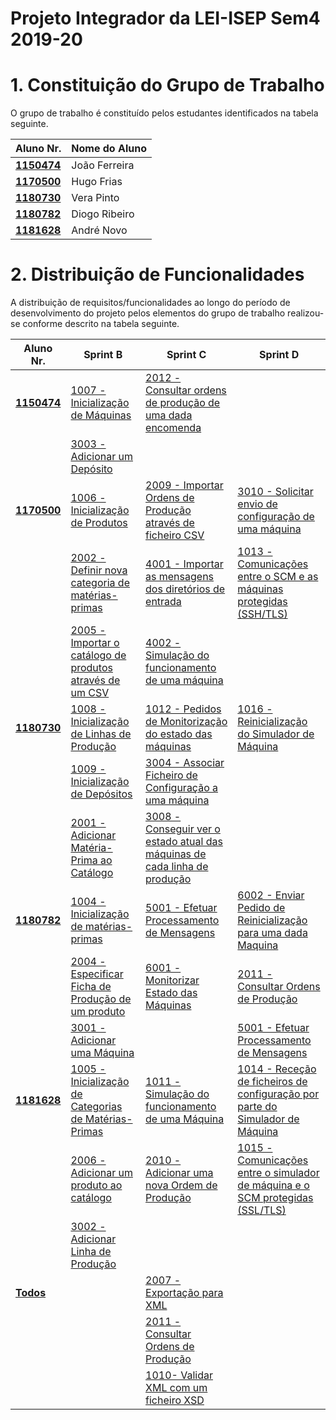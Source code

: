 # Projeto Integrador da LEI-ISEP Sem4 2019-20

# 1. Constituição do Grupo de Trabalho

O grupo de trabalho é constituído pelos estudantes identificados na tabela seguinte.

| Aluno Nr.	   | Nome do Aluno			    |
|--------------|------------------------------|
| **[1150474](1150474/ListaFuncionalidades.md)**  | João Ferreira             |
| **[1170500](1170500/ListaFuncionalidades.md)**  | Hugo Frias             |
| **[1180730](1180730/ListaFuncionalidades.md)**  | Vera Pinto		    |
| **[1180782](1180782/ListaFuncionalidades.md)**  | Diogo Ribeiro       |
| **[1181628](1181628/ListaFuncionalidades.md)**  | André Novo        |


# 2. Distribuição de Funcionalidades ###

A distribuição de requisitos/funcionalidades ao longo do período de desenvolvimento do projeto pelos elementos do grupo de trabalho realizou-se conforme descrito na tabela seguinte.

| Aluno Nr.	| Sprint B | Sprint C | Sprint D |
|------------|----------|----------|----------|
| [**1150474**](1150474/ListaFuncionalidades.md) | [1007 - Inicialização de Máquinas](1150474/ProcessoEngenharia1007.md)| [2012 - Consultar ordens de produção de uma dada encomenda](1150474/ProcessoEngenharia2012.md) |
|          	|    [3003 - Adicionar um Depósito](1150474/ProcessoEngenharia3003.md)      |          |          |
|   [**1170500**](1170500/ListaFuncionalidades.md)       	|  [1006 - Inicialização de Produtos](1170500/ProcessoEngenharia1006.md)        |  [2009 - Importar Ordens de Produção através de ficheiro CSV](1170500/ProcessoEngenharia2009.md)        | [3010 - Solicitar envio de configuração de uma máquina](1170500/ProcessoEngenharia3010.md)          |
|          	|     [2002 - Definir nova categoria de matérias-primas](1170500/ProcessoEngenharia2002.md)      | [4001 - Importar as mensagens dos diretórios de entrada](1170500/ProcessoEngenharia4001.md)         |  [1013 - Comunicações entre o SCM e as máquinas protegidas (SSH/TLS)](1170500/ProcessoEngenharia1013.md)        |
|          	|     [2005 - Importar o catálogo de produtos através de um CSV](1170500/ProcessoEngenharia2005.md)     | [4002 - Simulação do funcionamento de uma máquina](1170500/ProcessoEngenharia4002.md)         |          |
|       [**1180730**](1180730/ListaFuncionalidades.md)    	|    [1008 - Inicialização de Linhas de Produção](1180730/ProcessoEngenharia1008.md)      |  [1012 - Pedidos de Monitorização do estado das máquinas](1180730/ProcessoEngenharia1012.md)        | [1016 - Reinicialização do Simulador de Máquina](1180730/ProcessoEngenharia1016.md)         |
|          	|    [1009 - Inicialização de Depósitos](1180730/ProcessoEngenharia1009.md)      |  [3004 - Associar Ficheiro de Configuração a uma máquina](1180730/ProcessoEngenharia3004.md)        |          |
|          	|     [2001 - Adicionar Matéria-Prima ao Catálogo](1180730/ProcessoEngenharia2001.md)     |  [3008 - Conseguir ver o estado atual das máquinas de cada linha de produção](1180730/ProcessoEngenharia3008.md)        |          |
|    [**1180782**](1180782/ListaFuncionalidades.md)      	|    [1004 - Inicialização de matérias-primas](1180782/ProcessoEngenharia1004.md)      |  [5001 - Efetuar Processamento de Mensagens](1180782/ProcessoEngenharia5001.md)        | [6002 - Enviar Pedido de Reinicialização para uma dada Maquina](1180782/ProcessoEngenharia6002.md)         |
|          	|     [2004 - Especificar Ficha de Produção de um produto](1180782/ProcessoEngenharia2004.md)     | [6001 - Monitorizar Estado das Máquinas](1180782/ProcessoEngenharia6001.md)         | [2011 - Consultar Ordens de Produção](1180782/ProcessoEngenharia2011.md)         |
|          	|     [3001 - Adicionar uma Máquina](1180782/ProcessoEngenharia3001.md)     |          |   [5001 - Efetuar Processamento de Mensagens](1180782/ProcessoEngenharia5001.md)       |
|     [**1181628**](1181628/ListaFuncionalidades.md)     	|   [1005 - Inicialização de Categorias de Matérias-Primas](1181628/ProcessoEngenharia1005.md)       |   [1011 - Simulação do funcionamento de uma Máquina](1181628/ProcessoEngenharia1011.md)            | [1014 - Receção de ficheiros de configuração por parte do Simulador de Máquina](1181628/ProcessoEngenharia1014.md)     |
|          	|     [2006 - Adicionar um produto ao catálogo](1181628/ProcessoEngenharia2006.md)     | [2010 - Adicionar uma nova Ordem de Produção](1181628/ProcessoEngenharia2010.md)         | [1015 - Comunicações entre o simulador de máquina e o SCM protegidas (SSL/TLS)](1181628/ProcessoEngenharia1015.md)         |
|          	|    [3002 - Adicionar Linha de Produção](1181628/ProcessoEngenharia3002.md)      |          |          |
|[**Todos**](Todos/ListaFuncionalidades.md)||[2007 - Exportação para XML](Todos/ProcessoEngenharia2007.md)||
|||[2011 - Consultar Ordens de Produção](Todos/ProcessoEngenharia2011.md)||
|||[1010- Validar XML com um ficheiro XSD](Todos/ProcessoEngenharia1010.md)||
